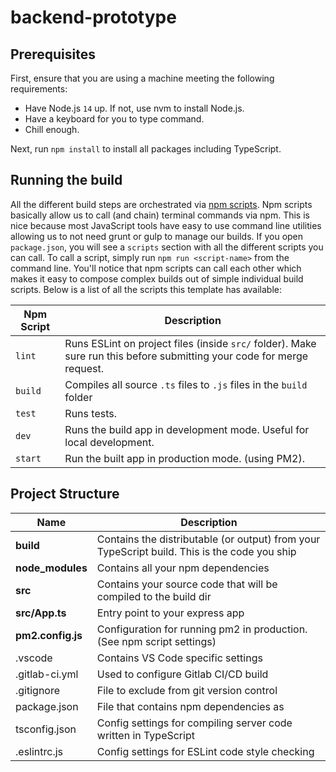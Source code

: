 # backend-prototype

## Prerequisites

First, ensure that you are using a machine meeting the following requirements:

* Have Node.js `14` up. If not, use nvm to install Node.js.
* Have a keyboard for you to type command.
* Chill enough.

Next, run `npm install` to install all packages including TypeScript.

## Running the build
All the different build steps are orchestrated via [npm scripts](https://docs.npmjs.com/misc/scripts).
Npm scripts basically allow us to call (and chain) terminal commands via npm.
This is nice because most JavaScript tools have easy to use command line utilities allowing us to not need grunt or gulp to manage our builds.
If you open `package.json`, you will see a `scripts` section with all the different scripts you can call.
To call a script, simply run `npm run <script-name>` from the command line.
You'll notice that npm scripts can call each other which makes it easy to compose complex builds out of simple individual build scripts.
Below is a list of all the scripts this template has available:


| Npm Script | Description |
| ------------------------- | ------------------------------------------------------------------------------------------------- |
| `lint`                    | Runs ESLint on project files (inside `src/` folder). Make sure run this before submitting your code for merge request. |
| `build`                   | Compiles all source `.ts` files to `.js` files in the `build` folder                              |
| `test`                    | Runs tests.                                                                                       |
| `dev`                     | Runs the build app in development mode. Useful for local development.                             |
| `start`                   | Run the built app in production mode. (using PM2).                                                |


## Project Structure
| Name | Description |
| ------------------------ | --------------------------------------------------------------------------------------------- |
| **build**                | Contains the distributable (or output) from your TypeScript build. This is the code you ship  |
| **node_modules**         | Contains all your npm dependencies                                                            |
| **src**                  | Contains your source code that will be compiled to the build dir                              |
| **src/App.ts**           | Entry point to your express app                                                               |
| **pm2.config.js**        | Configuration for running pm2 in production. (See npm script settings)                        |
| .vscode                  | Contains VS Code specific settings                                                            |
| .gitlab-ci.yml           | Used to configure Gitlab CI/CD build                                                          |
| .gitignore               | File to exclude from git version control                                                      |
| package.json             | File that contains npm dependencies as                                                        |
| tsconfig.json            | Config settings for compiling server code written in TypeScript                               |
| .eslintrc.js             | Config settings for ESLint code style checking                                                |